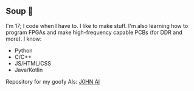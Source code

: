 ## Soup 👋
I'm 17; I code when I have to. I like to make stuff. I'm also learning how to program FPGAs and make high-frequency capable PCBs (for DDR and more).
I know:
- Python
- C/C++
- JS/HTML/CSS
- Java/Kotlin

Repository for my goofy AIs: [J0HN AI](https://github.com/J0HN-AI)
